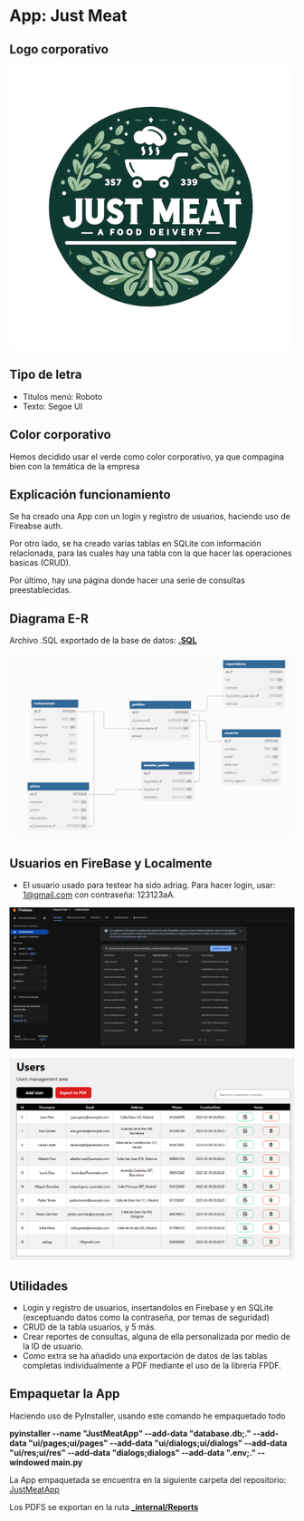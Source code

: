 # App: Just Meat

## Logo corporativo

![logo](ui/res/logo.png)

## Tipo de letra

- Titulos menú: Roboto
- Texto: Segoe UI

## Color corporativo

Hemos decidido usar el verde como color corporativo, ya que compagina bien con la temática de la empresa

## Explicación funcionamiento

Se ha creado una App con un login y registro de usuarios, haciendo uso de Fireabse auth.

Por otro lado, se ha creado varias tablas en SQLite con información relacionada, para las cuales hay una tabla con la que hacer las operaciones basicas (CRUD).

Por último, hay una página donde hacer una serie de consultas preestablecidas.


## Diagrama E-R

Archivo .SQL exportado de la base de datos: [**.SQL**](DataBase_Exported.sql)

![diagrama](ui/res/diagrama.png)



## Usuarios en FireBase y Localmente

- El usuario usado para testear ha sido adriag. Para hacer login, usar: 1@gmail.com con contraseña: 123123aA. 

![usuarios](ui/res/usersScreenshoot.png)

![usuarios](ui/res/usersScreenshoot2.png)

## Utilidades

- Login y registro de usuarios, insertandolos en Firebase y en SQLite (exceptuando datos como la contraseña, por temas de seguridad)
- CRUD de la tabla usuarios, y 5 más.
- Crear reportes de consultas, alguna de ella personalizada por medio de la ID de usuario.
- Como extra se ha añadido una exportación de datos de las tablas completas individualmente a PDF mediante el uso de la librería FPDF.

 

## Empaquetar la App

Haciendo uso de PyInstaller, usando este comando he empaquetado todo

**pyinstaller --name "JustMeatApp" --add-data "database.db;." --add-data "ui/pages;ui/pages" --add-data "ui/dialogs;ui/dialogs" --add-data "ui/res;ui/res" --add-data "dialogs;dialogs" --add-data ".env;." --windowed main.py**

La App empaquetada se encuentra en la siguiente carpeta del repositorio: [JustMeatApp](AppEmpaquetada)

Los PDFS se exportan en la ruta [**_internal/Reports**](AppEmpaquetada/dist/JustMeatApp/_internal/Reports)
